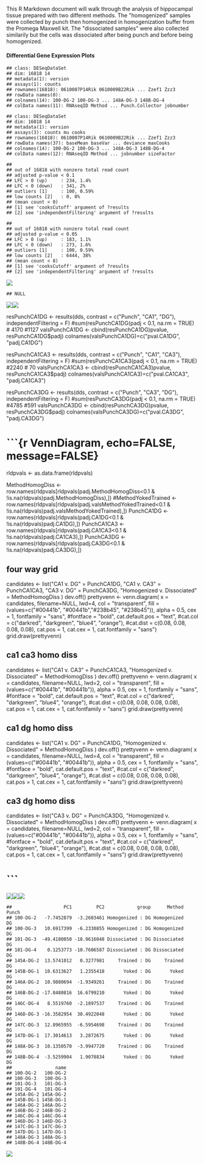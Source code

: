 This R Markdown document will walk through the analysis of hippocampal tissue prepared with two different methods. The "homogenized" samples were collected by punch then homogenized in homogenization buffer from the Promega Maxwell kit. The "dissociated samples" were also collected similarily but the cells was dissociated after being punch and before being homogenized.

#### Differential Gene Expression Plots

    ## class: DESeqDataSet 
    ## dim: 16818 14 
    ## metadata(1): version
    ## assays(1): counts
    ## rownames(16818): 0610007P14Rik 0610009B22Rik ... Zzef1 Zzz3
    ## rowData names(0):
    ## colnames(14): 100-DG-2 100-DG-3 ... 148A-DG-3 148B-DG-4
    ## colData names(11): RNAseqID Method ... Punch.Collector jobnumber

    ## class: DESeqDataSet 
    ## dim: 16818 14 
    ## metadata(1): version
    ## assays(3): counts mu cooks
    ## rownames(16818): 0610007P14Rik 0610009B22Rik ... Zzef1 Zzz3
    ## rowData names(37): baseMean baseVar ... deviance maxCooks
    ## colnames(14): 100-DG-2 100-DG-3 ... 148A-DG-3 148B-DG-4
    ## colData names(12): RNAseqID Method ... jobnumber sizeFactor

    ## 
    ## out of 16818 with nonzero total read count
    ## adjusted p-value < 0.1
    ## LFC > 0 (up)     : 234, 1.4% 
    ## LFC < 0 (down)   : 341, 2% 
    ## outliers [1]     : 100, 0.59% 
    ## low counts [2]   : 0, 0% 
    ## (mean count < 0)
    ## [1] see 'cooksCutoff' argument of ?results
    ## [2] see 'independentFiltering' argument of ?results

    ## 
    ## out of 16818 with nonzero total read count
    ## adjusted p-value < 0.05
    ## LFC > 0 (up)     : 183, 1.1% 
    ## LFC < 0 (down)   : 273, 1.6% 
    ## outliers [1]     : 100, 0.59% 
    ## low counts [2]   : 6444, 38% 
    ## (mean count < 8)
    ## [1] see 'cooksCutoff' argument of ?results
    ## [2] see 'independentFiltering' argument of ?results

![](../figures/DG_allgroups/DifferentialGeneExpressionAnalysis-1.png)

    ## NULL

![](../figures/DG_allgroups/DifferentialGeneExpressionAnalysis-2.png)![](../figures/DG_allgroups/DifferentialGeneExpressionAnalysis-3.png)

resPunchCA1DG \<- results(dds, contrast = c("Punch", "CA1", "DG"), independentFiltering = F) \#sum(resPunchCA1DG\(padj < 0.1, na.rm = TRUE) # 4170 #1127 valsPunchCA1DG <- cbind(resPunchCA1DG\)pvalue, resPunchCA1DG$padj) colnames(valsPunchCA1DG)=c("pval.CA1DG", "padj.CA1DG")

resPunchCA1CA3 \<- results(dds, contrast = c("Punch", "CA1", "CA3"), independentFiltering = F) \#sum(resPunchCA1CA3\(padj < 0.1, na.rm = TRUE) #2240 # 70 valsPunchCA1CA3 <- cbind(resPunchCA1CA3\)pvalue, resPunchCA1CA3$padj) colnames(valsPunchCA1CA3)=c("pval.CA1CA3", "padj.CA1CA3")

resPunchCA3DG \<- results(dds, contrast = c("Punch", "CA3", "DG"), independentFiltering = F) \#sum(resPunchCA3DG\(padj < 0.1, na.rm = TRUE) #4785 #591 valsPunchCA3DG <- cbind(resPunchCA3DG\)pvalue, resPunchCA3DG$padj) colnames(valsPunchCA3DG)=c("pval.CA3DG", "padj.CA3DG")

\`\`\`{r VennDiagram, echo=FALSE, message=FALSE}
================================================

rldpvals \<- as.data.frame(rldpvals)

MethodHomogDiss \<- row.names(rldpvals[rldpvals\(padj.MethodHomogDiss<0.1 & !is.na(rldpvals\)padj.MethodHomogDiss),]) \#MethodYokedTrained \<- row.names(rldpvals[rldpvals\(padj.valsMethodYokedTrained<0.1 & !is.na(rldpvals\)padj.valsMethodYokedTrained),]) PunchCA1DG \<- row.names(rldpvals[rldpvals\(padj.CA1DG<0.1 & !is.na(rldpvals\)padj.CA1DG),]) PunchCA1CA3 \<- row.names(rldpvals[rldpvals\(padj.CA1CA3<0.1 & !is.na(rldpvals\)padj.CA1CA3),]) PunchCA3DG \<- row.names(rldpvals[rldpvals\(padj.CA3DG<0.1 & !is.na(rldpvals\)padj.CA3DG),])

four way grid
-------------

candidates \<- list("CA1 v. DG" = PunchCA1DG, "CA1 v. CA3" = PunchCA1CA3, "CA3 v. DG" = PunchCA3DG, "Homogenized v. Dissociated" = MethodHomogDiss ) dev.off() prettyvenn \<- venn.diagram( x = candidates, filename=NULL, lwd=4, col = "transparent", fill = (values=c("\#00441b", "\#00441b","\#238b45", "\#238b45")), alpha = 0.5, cex = 1, fontfamily = "sans", \#fontface = "bold", cat.default.pos = "text", \#cat.col = c("darkred", "darkgreen", "blue4", "orange"), \#cat.dist = c(0.08, 0.08, 0.08, 0.08), cat.pos = 1, cat.cex = 1, cat.fontfamily = "sans") grid.draw(prettyvenn)

ca1 ca3 homo diss
-----------------

candidates \<- list("CA1 v. CA3" = PunchCA1CA3, "Homogenized v. Dissociated" = MethodHomogDiss ) dev.off() prettyvenn \<- venn.diagram( x = candidates, filename=NULL, lwd=2, col = "transparent", fill = (values=c("\#00441b", "\#00441b")), alpha = 0.5, cex = 1, fontfamily = "sans", \#fontface = "bold", cat.default.pos = "text", \#cat.col = c("darkred", "darkgreen", "blue4", "orange"), \#cat.dist = c(0.08, 0.08, 0.08, 0.08), cat.pos = 1, cat.cex = 1, cat.fontfamily = "sans") grid.draw(prettyvenn)

ca1 dg homo diss
----------------

candidates \<- list("CA1 v. DG" = PunchCA1DG, "Homogenized v. Dissociated" = MethodHomogDiss ) dev.off() prettyvenn \<- venn.diagram( x = candidates, filename=NULL, lwd=4, col = "transparent", fill = (values=c("\#00441b", "\#00441b")), alpha = 0.5, cex = 1, fontfamily = "sans", \#fontface = "bold", cat.default.pos = "text", \#cat.col = c("darkred", "darkgreen", "blue4", "orange"), \#cat.dist = c(0.08, 0.08, 0.08, 0.08), cat.pos = 1, cat.cex = 1, cat.fontfamily = "sans") grid.draw(prettyvenn)

ca3 dg homo diss
----------------

candidates \<- list("CA3 v. DG" = PunchCA3DG, "Homogenized v. Dissociated" = MethodHomogDiss ) dev.off() prettyvenn \<- venn.diagram( x = candidates, filename=NULL, lwd=2, col = "transparent", fill = (values=c("\#00441b", "\#00441b")), alpha = 0.5, cex = 1, fontfamily = "sans", \#fontface = "bold", cat.default.pos = "text", \#cat.col = c("darkred", "darkgreen", "blue4", "orange"), \#cat.dist = c(0.08, 0.08, 0.08, 0.08), cat.pos = 1, cat.cex = 1, cat.fontfamily = "sans") grid.draw(prettyvenn)

\`\`\`
======

![](../figures/DG_allgroups/Heatmap100DEgenes-1.png)![](../figures/DG_allgroups/Heatmap100DEgenes-2.png)![](../figures/DG_allgroups/Heatmap100DEgenes-3.png)

    ##                   PC1         PC2            group      Method Punch
    ## 100-DG-2   -7.7452879  -3.2603461 Homogenized : DG Homogenized    DG
    ## 100-DG-3   10.6917399  -6.2330855 Homogenized : DG Homogenized    DG
    ## 101-DG-3  -49.4180850 -18.9616048 Dissociated : DG Dissociated    DG
    ## 101-DG-4    0.1253773 -10.7606587 Dissociated : DG Dissociated    DG
    ## 145A-DG-2  13.5741012   0.3277981     Trained : DG     Trained    DG
    ## 145B-DG-1  10.6313627   1.2355418       Yoked : DG       Yoked    DG
    ## 146A-DG-2  10.9880694  -1.9349261     Trained : DG     Trained    DG
    ## 146B-DG-2 -17.8480816  16.6799210       Yoked : DG       Yoked    DG
    ## 146C-DG-4   8.5519760  -2.1897537     Trained : DG     Trained    DG
    ## 146D-DG-3 -16.3582954  30.4922048       Yoked : DG       Yoked    DG
    ## 147C-DG-3  12.8965955  -6.5954698     Trained : DG     Trained    DG
    ## 147D-DG-1  17.3014613   3.2872675       Yoked : DG       Yoked    DG
    ## 148A-DG-3  10.1350570  -3.9947720     Trained : DG     Trained    DG
    ## 148B-DG-4  -3.5259904   1.9078834       Yoked : DG       Yoked    DG
    ##                name
    ## 100-DG-2   100-DG-2
    ## 100-DG-3   100-DG-3
    ## 101-DG-3   101-DG-3
    ## 101-DG-4   101-DG-4
    ## 145A-DG-2 145A-DG-2
    ## 145B-DG-1 145B-DG-1
    ## 146A-DG-2 146A-DG-2
    ## 146B-DG-2 146B-DG-2
    ## 146C-DG-4 146C-DG-4
    ## 146D-DG-3 146D-DG-3
    ## 147C-DG-3 147C-DG-3
    ## 147D-DG-1 147D-DG-1
    ## 148A-DG-3 148A-DG-3
    ## 148B-DG-4 148B-DG-4

![](../figures/DG_allgroups/PCA-1.png)
